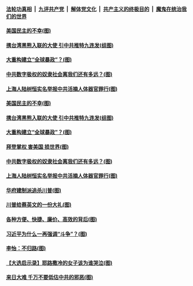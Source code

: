 

####  [法轮功真相](../../../../basic/blob/master/README.md?t=01171630) &nbsp;|&nbsp; [九评共产党](../../../../9ping.md/blob/master/README.md?t=01171630) &nbsp;|&nbsp; [解体党文化](../../../../jtdwh.md/blob/master/README.md?t=01171630)  &nbsp;|&nbsp; [共产主义的终极目的](../../../../gczydzjmd.md/blob/master/README.md?t=01171630) &nbsp;|&nbsp; [魔鬼在统治我们的世界](../../../../mgztzwmdsj.md/blob/master/README.md?t=01171630) 


#### [美国民主的不幸(图)](../pages/p4/959336.md?t=01171630) 

#### [携台湾黑熊入联的大使 引中共推特九连发(组图)](../pages/p4/959372.md?t=01171630) 

#### [大重构建立“全球暴政”？(图)](../pages/p4/959328.md?t=01171630) 

#### [中共数字极权的奴隶社会离我们还有多远？(图)](../pages/p4/959378.md?t=01171630) 

#### [上海人陆树恒实名举报中共活摘人体器官罪行(图)](../pages/p4/959348.md?t=01171630) 






#### [美国民主的不幸(图)](../pages/p4/959336.md?t=01171630) 

#### [携台湾黑熊入联的大使 引中共推特九连发(组图)](../pages/p4/959372.md?t=01171630) 

#### [大重构建立“全球暴政”？(图)](../pages/p4/959328.md?t=01171630) 

#### [拜登掌权 害美国 损世界(图)](../pages/p4/959322.md?t=01171630) 

#### [中共数字极权的奴隶社会离我们还有多远？(图)](../pages/p4/959378.md?t=01171630) 

#### [上海人陆树恒实名举报中共活摘人体器官罪行(图)](../pages/p4/959348.md?t=01171630) 

#### [华府建制派追杀川普(图)](../pages/p4/959277.md?t=01171630) 

#### [川普给蔡英文的一份大礼(图)](../pages/p4/959279.md?t=01171630) 

#### [各种方便、快捷、廉价、高效的背后(图)](../pages/p4/959276.md?t=01171630) 

#### [习近平为什么一再强调“斗争”？(图)](../pages/p4/959280.md?t=01171630) 

#### [李怡：不归路(图)](../pages/p4/959274.md?t=01171630) 

#### [【大选启示录】耶路撒冷的女子该为谁哭泣(图)](../pages/p4/958510.md?t=01171630) 



#### [来日大难 千万不要低估中共的邪恶(图)](../pages/p4/959163.md?t=01171630) 

